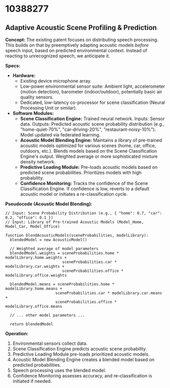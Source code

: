 # 10388277

## Adaptive Acoustic Scene Profiling & Prediction

**Concept:** The existing patent focuses on distributing speech processing. This builds on that by preemptively adapting acoustic models *before* speech input, based on predicted environmental context. Instead of reacting to unrecognized speech, we anticipate it.

**Specs:**

*   **Hardware:**
    *   Existing device microphone array.
    *   Low-power environmental sensor suite: Ambient light, accelerometer (motion detection), barometer (indoor/outdoor), potentially basic air quality sensors.
    *   Dedicated, low-latency co-processor for scene classification (Neural Processing Unit or similar).
*   **Software Modules:**
    *   **Scene Classification Engine:** Trained neural network. Inputs: Sensor data. Outputs: Predicted acoustic scene probability distribution (e.g., "home-quiet-70%", "car-driving-20%", "restaurant-noisy-10%").  Model updated via federated learning.
    *   **Acoustic Model Blending Engine:**  Maintains a library of pre-trained acoustic models optimized for various scenes (home, car, office, outdoors, etc.).  Blends models based on the Scene Classification Engine's output.  Weighted average or more sophisticated mixture density network.
    *   **Predictive Loading Module:** Pre-loads acoustic models based on predicted scene probabilities.  Prioritizes models with high probability.
    *   **Confidence Monitoring:** Tracks the confidence of the Scene Classification Engine.  If confidence is low, reverts to a default acoustic model or initiates a re-classification cycle.

**Pseudocode (Acoustic Model Blending):**

```
// Input: Scene Probability Distribution (e.g., { "home": 0.7, "car": 0.2, "office": 0.1 })
// Input: Library of Pre-trained Acoustic Models (Model_Home, Model_Car, Model_Office)

function blendAcousticModels(sceneProbabilities, modelLibrary):
  blendedModel = new AcousticModel()

  // Weighted average of model parameters
  blendedModel.weights = sceneProbabilities.home * modelLibrary.home.weights +
                         sceneProbabilities.car * modelLibrary.car.weights +
                         sceneProbabilities.office * modelLibrary.office.weights

  blendedModel.means = sceneProbabilities.home * modelLibrary.home.means +
                      sceneProbabilities.car * modelLibrary.car.means +
                      sceneProbabilities.office * modelLibrary.office.means

  // ... other model parameters ...

  return blendedModel
```

**Operation:**

1.  Environmental sensors collect data.
2.  Scene Classification Engine predicts acoustic scene probability.
3.  Predictive Loading Module pre-loads prioritized acoustic models.
4.  Acoustic Model Blending Engine creates a blended model based on predicted probabilities.
5.  Speech processing uses the blended model.
6.  Confidence Monitoring assesses accuracy, and re-classification is initiated if needed.